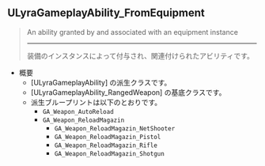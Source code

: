 ## ULyraGameplayAbility_FromEquipment

> An ability granted by and associated with an equipment instance  
> 
> ----
> 装備のインスタンスによって付与され、関連付けられたアビリティです。 

* 概要
	* [ULyraGameplayAbility] の派生クラスです。
	* [ULyraGameplayAbility_RangedWeapon] の基底クラスです。
	* 派生ブループリントは以下のとおりです。
		* `GA_Weapon_AutoReload`
		* `GA_Weapon_ReloadMagazin`
			* `GA_Weapon_ReloadMagazin_NetShooter`
			* `GA_Weapon_ReloadMagazin_Pistol`
			* `GA_Weapon_ReloadMagazin_Rifle`
			* `GA_Weapon_ReloadMagazin_Shotgun`


<!--- ページ内のリンク --->

<!--- 自前の画像へのリンク --->

<!--- generated --->

